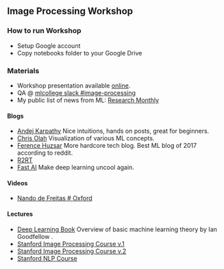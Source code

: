 ## Image Processing Workshop

### How to run Workshop
 - Setup Google account
 - Copy notebooks folder to your Google Drive

### Materials
 - Workshop presentation available [online](https://drive.google.com/file/d/1tUmJvegTDKIfLfXObJlEEV1lNE1XAY7t/view?usp=sharing).  
 - QA @ [mlcollege slack #image-processing](https://mlcollege.slack.com/messages/C9629K188/)  
 - My public list of news from ML: [Research Monthly](https://docs.google.com/document/d/1Gq1peza9okW0XxszS7nMKSUvk68rxNfiWhDmZHLV0dU/edit?usp=sharing)

#### Blogs
 - [Andej Karpathy](http://karpathy.github.io/) Nice intuitions, hands on posts, great for beginners.
 - [Chris Olah](http://colah.github.io/) Visualization of various ML concepts.
 - [Ference Huzsar](http://www.inference.vc/) More hardcore tech blog. Best ML blog of 2017 according to reddit.
 - [R2RT](https://r2rt.com/)
 - [Fast AI](https://www.fast.ai/topics/#technical) Make deep learning uncool again.

#### Videos
 - [Nando de Freitas # Oxford](https://www.youtube.com/user/ProfNandoDF/playlists)

#### Lectures
 - [Deep Learning Book](http://www.deeplearningbook.org/) Overview of basic machine learning theory by Ian Goodfellow .
 - [Stanford Image Processing Course v.1](http://cs231n.stanford.edu/)
 - [Stanford Image Processing Course v.2](http://cs231n.github.io/convolutional-networks/)
 - [Stanford NLP Course](http://cs224d.stanford.edu/syllabus.html)
